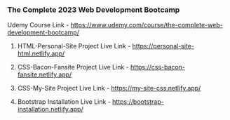 ### The Complete 2023 Web Development Bootcamp 

Udemy Course Link - https://www.udemy.com/course/the-complete-web-development-bootcamp/

1. HTML-Personal-Site Project Live Link - https://personal-site-html.netlify.app/

2. CSS-Bacon-Fansite Project Live Link - https://css-bacon-fansite.netlify.app/

3. CSS-My-Site Project Live Link - https://my-site-css.netlify.app/

4. Bootstrap Installation Live Link - https://bootstrap-installation.netlify.app/